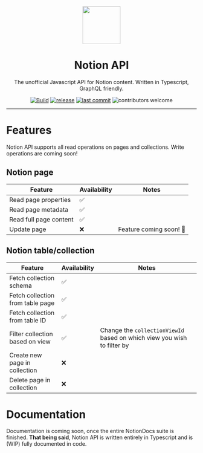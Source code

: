<div align="center">

<img src="https://avatars2.githubusercontent.com/u/67568167" width="100"/>  

<h1>Notion API</h1>
<p>The unofficial Javascript API for Notion content. Written in Typescript, GraphQL friendly.</p>

[![Build](https://github.com/NotionDocs/NotionAPI/actions/workflows/build.yml/badge.svg)](https://github.com/NotionDocs/NotionAPI/actions/workflows/build.yml)
[![release](https://badgen.net/github/release/NotionDocs/NotionAPI)](https://github.com/NotionDocs/NotionAPI/releases)
[![last commit](https://badgen.net/github/last-commit/NotionDocs/NotionAPI/main)](https://github.com/NotionDocs/NotionAPI/commits/main)
![contributors welcome](https://badgen.net/badge/contributors/welcome/purple)

</div>

---

# Features

Notion API supports all read operations on pages and collections. Write operations are coming soon!

## Notion page

| Feature                | Availability | Notes                                                                  |
|------------------------|--------------|------------------------------------------------------------------------|
| Read page properties   | ✅            |                                                                        |
| Read page metadata     | ✅            |                                                                        |
| Read full page content | ✅            |                                                                        |
| Update page            | ❌            | Feature coming soon! 👀 |

## Notion table/collection

| Feature                          | Availability | Notes                                                                   |
|----------------------------------|--------------|-------------------------------------------------------------------------|
| Fetch collection schema          | ✅            |                                                                         |
| Fetch collection from table page | ✅            |                                                                         |
| Fetch collection from table ID   | ✅            |                                                                         |
| Filter collection based on view  | ✅            | Change the `collectionViewId` based on which view you wish to filter by |
| Create new page in collection    | ❌            |                                                                         |
| Delete page in collection        | ❌            |                                                                         |

# Documentation

Documentation is coming soon, once the entire NotionDocs suite is finished. **That being said**, Notion API is written entirely in Typescript and is (WIP) fully documented in code.